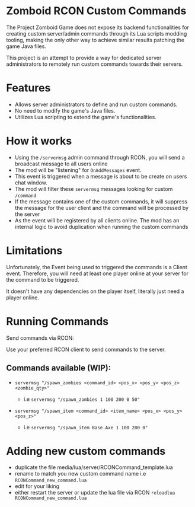 # Zomboid RCON Custom Commands

The Project Zomboid Game does not expose its backend functionalities for creating custom server/admin commands through its Lua scripts modding tooling, making the only other way to achieve similar results patching the game Java files.

This project is an attempt to provide a way for dedicated server administrators to remotely run custom commands towards their servers.

# Features

- Allows server administrators to define and run custom commands.
- No need to modify the game's Java files.
- Utilizes Lua scripting to extend the game's functionalities.

# How it works

- Using the `/servermsg` admin command through RCON, you will send a broadcast message to all users online
- The mod will be "listening" for `OnAddMessages` event.
- This event is triggered when a message is about to be create on users chat window.
- The mod will filter these `servermsg` messages looking for custom `/command`
- If the message contains one of the custom commands, it will suppress the message for the user client and the command will be processed by the server
- As the event will be registered by all clients online. The mod has an internal logic to avoid duplication when running the custom commands

# Limitations

Unfortunately, the Event being used to triggered the commands is a Client event. Therefore, you will need at least one player online at your server for the command to be triggered.

It doesn't have any dependencies on the player itself, literally just need a player online.

# Running Commands

Send commands via RCON:

Use your preferred RCON client to send commands to the server.

## Commands available (WIP):

- `servermsg "/spawn_zombies <command_id> <pos_x> <pos_y> <pos_z> <zombie_qty>"`
  - i.e `servermsg "/spawn_zombies 1 100 200 0 50"`

- `servermsg "/spawn_item <command_id> <item_name> <pos_x> <pos_y> <pos_z>"`
  - i.e `servermsg "/spawn_item Base.Axe 1 100 200 0"`

# Adding new custom commands

- duplicate the file media/lua/server/RCONCommand_template.lua
- rename to match you new custom command name i.e `RCONCommand_new_command.lua`
- edit for your liking
- either restart the server or update the lua file via RCON `reloadlua RCONCommand_new_command.lua`